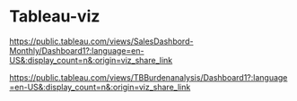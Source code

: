 # Tableau-viz

https://public.tableau.com/views/SalesDashbord-Monthly/Dashboard1?:language=en-US&:display_count=n&:origin=viz_share_link

https://public.tableau.com/views/TBBurdenanalysis/Dashboard1?:language=en-US&:display_count=n&:origin=viz_share_link
